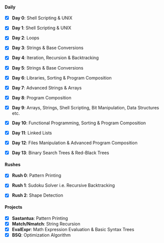 #### Daily

- [x] **Day 0**: Shell Scripting & UNIX

- [x] **Day 1**: Shell Scripting & UNIX

- [x] **Day 2**: Loops

- [x] **Day 3**: Strings & Base Conversions

- [x] **Day 4**: Iteration, Recursion & Backtracking

- [x] **Day 5**: Strings & Base Conversions

- [x] **Day 6**: Libraries, Sorting & Program Composition

- [x] **Day 7**: Advanced Strings & Arrays

- [x] **Day 8**: Program Composition

- [x] **Day 9**: Arrays, Strings, Shell Scripting, Bit Manipulation, Data Structures etc.

- [x] **Day 10**: Functional Programming, Sorting & Program Composition

- [x] **Day 11**: Linked Lists

- [x] **Day 12**: Files Manipulation & Advanced Program Composition

- [x] **Day 13**: Binary Search Trees & Red-Black Trees

#### Rushes

- [x] **Rush 0**: Pattern Printing

- [x] **Rush 1**: Sudoku Solver i.e. Recursive Backtracking

- [x] **Rush 2**: Shape Detection

#### Projects

- [x] **Sastantua**: Pattern Printing
- [x] **Match/Nmatch**: String Recursion
- [x] **EvalExpr**: Math Expression Evaluation & Basic Syntax Trees
- [x] **BSQ**: Optimization Algorithm
